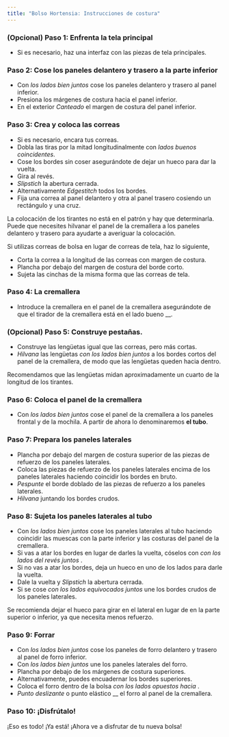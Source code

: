 ```yaml
---
title: "Bolso Hortensia: Instrucciones de costura"
---
```


### (Opcional) Paso 1: Enfrenta la tela principal

- Si es necesario, haz una interfaz con las piezas de tela principales.

### Paso 2: Cose los paneles delantero y trasero a la parte inferior

- Con _los lados bien juntos_ cose los paneles delantero y trasero al panel inferior.
- Presiona los márgenes de costura hacia el panel inferior.
- En el exterior _Canteado_ el margen de costura del panel inferior.

### Paso 3: Crea y coloca las correas

- Si es necesario, encara tus correas.
- Dobla las tiras por la mitad longitudinalmente con _lados buenos coincidentes_.
- Cose los bordes sin coser asegurándote de dejar un hueco para dar la vuelta.
- Gira al revés.
- _Slipstich_ la abertura cerrada.
- Alternativamente _Edgestitch_ todos los bordes.
- Fija una correa al panel delantero y otra al panel trasero cosiendo un rectángulo y una cruz.

<Warning>

La colocación de los tirantes no está en el patrón y hay que determinarla. Puede que necesites hilvanar el panel de la cremallera a los paneles delantero y trasero para ayudarte a averiguar la colocación.

</Warning>

<Note>

Si utilizas correas de bolsa en lugar de correas de tela, haz lo siguiente,

- Corta la correa a la longitud de las correas con margen de costura.
- Plancha por debajo del margen de costura del borde corto.
- Sujeta las cinchas de la misma forma que las correas de tela.

</Note>

### Paso 4: La cremallera

- Introduce la cremallera en el panel de la cremallera asegurándote de que el tirador de la cremallera está en el lado bueno __.

### (Opcional) Paso 5: Construye pestañas.

- Construye las lengüetas igual que las correas, pero más cortas.
- _Hilvana_ las lengüetas _con los lados bien juntos_ a los bordes cortos del panel de la cremallera, de modo que las lengüetas queden hacia dentro.

<Tip>

Recomendamos que las lengüetas midan aproximadamente un cuarto de la longitud de los tirantes.

</Tip>

### Paso 6: Coloca el panel de la cremallera

- Con _los lados bien juntos_ cose el panel de la cremallera a los paneles frontal y de la mochila. A partir de ahora lo denominaremos **el tubo**.

### Paso 7: Prepara los paneles laterales

- Plancha por debajo del margen de costura superior de las piezas de refuerzo de los paneles laterales.
- Coloca las piezas de refuerzo de los paneles laterales encima de los paneles laterales haciendo coincidir los bordes en bruto.
- _Pespunte_ el borde doblado de las piezas de refuerzo a los paneles laterales.
- _Hilvana_ juntando los bordes crudos.

### Paso 8: Sujeta los paneles laterales al tubo

- Con _los lados bien juntos_ cose los paneles laterales al tubo haciendo coincidir las muescas con la parte inferior y las costuras del panel de la cremallera.
- Si vas a atar los bordes en lugar de darles la vuelta, cóselos con _con los lados del revés juntos_ .
- Si no vas a atar los bordes, deja un hueco en uno de los lados para darle la vuelta.
- Dale la vuelta y _Slipstich_ la abertura cerrada.
- Si se cose _con los lados equivocados juntos_ une los bordes crudos de los paneles laterales.

<Note>

Se recomienda dejar el hueco para girar en el lateral en lugar de en la parte superior o inferior, ya que necesita menos refuerzo.

</Note>

### Paso 9: Forrar

- Con _los lados bien juntos_ cose los paneles de forro delantero y trasero al panel de forro inferior.
- Con _los lados bien juntos_ une los paneles laterales del forro.
- Plancha por debajo de los márgenes de costura superiores.
- Alternativamente, puedes encuadernar los bordes superiores.
- Coloca el forro dentro de la bolsa _con los lados opuestos hacia_ .
- _Punto deslizante_ o punto elástico __ el forro al panel de la cremallera.

### Paso 10: ¡Disfrútalo!

¡Eso es todo! ¡Ya está! ¡Ahora ve a disfrutar de tu nueva bolsa!
